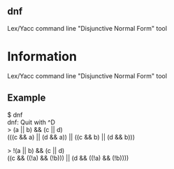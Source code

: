 ## dnf
 
Lex/Yacc command line "Disjunctive Normal Form" tool

Information
===========
Lex/Yacc command line "Disjunctive Normal Form" tool

Example
-------
$ dnf<br/>
dnf: Quit with ^D<br/>
&gt; (a || b) && (c || d)<br/>
(((c && a) || (d && a)) || ((c && b) || (d && b)))<br/>

&gt; !(a || b) && (c || d)<br/>
((c && ((!a) && (!b))) || (d && ((!a) && (!b))))<br/>
